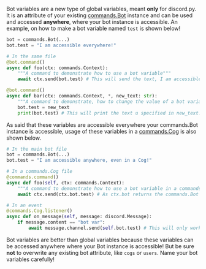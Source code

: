 Bot variables are a new type of global variables, meant **only** for discord.py. It is an attribute of your existing [commands.Bot](https://discordpy.readthedocs.io/en/latest/ext/commands/api.html#discord.ext.commands.Bot) instance and can be used and accessed **anywhere**, where your bot instance is accessible. An example, on how to make a bot variable named `test` is shown below!

```py
bot = commands.Bot(...)
bot.test = "I am accessible everywhere!"

# In the same file
@bot.command()
async def foo(ctx: commands.Context):
    """A command to demonstrate how to use a bot variable"""
    await ctx.send(bot.test) # This will send the text, I am accessible everywhere!

@bot.command()
async def bar(ctx: commands.Context, *, new_text: str):
    """A command to demonstrate, how to change the value of a bot variable"""
    bot.test = new_text
    print(bot.test) # This will print the text u specified in new_text!

```

As said that these variables are accessible everywhere your commands.Bot instance is accessible, usage of these variables in a [commands.Cog](https://discordpy.readthedocs.io/en/latest/ext/commands/api.html#cog) is also shown below.

```py
# In the main bot file
bot = commands.Bot(...)
bot.test = "I am accessible anywhere, even in a Cog!"

# In a commands.Cog file
@commands.command()
async def foo(self, ctx: commands.Context):
    """A command to demonstrate how to use a bot variable in a commands.Cog"""
    await ctx.send(ctx.bot.test) # As ctx.bot returns the commands.Bot instance, you can simply do ctx.bot.test to access that variable.

# In an event
@commands.Cog.listener()
async def on_message(self, message: discord.Message):
    if message.content == "bot var":
        await message.channel.send(self.bot.test) # This will only work if u have specified the commands.Bot instance in your Cog's init.
```

Bot variables are better than global variables because these variables can be accessed anywhere where your Bot instance is accessible! But be sure **not** to overwrite any existing bot attribute, like `cogs` or `users`. Name your bot variables carefully!
